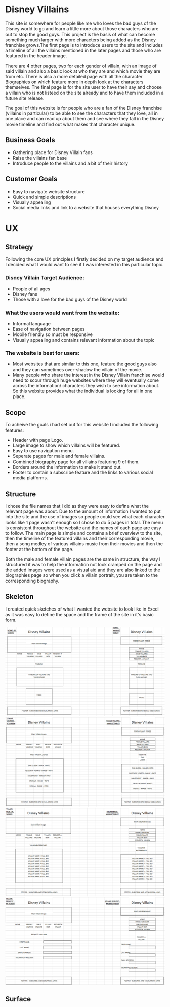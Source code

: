 # Disney Villains
This site is somewhere for people like me who loves the bad guys of the Disney world to go and learn a little more about those characters who are out to stop the good guys. This project is the basis of what can become something much larger with more characters being added as the Disney franchise grows.The first page is to introduce users to the site and includes a timeline of all the villains mentioned in the later pages and those who are featured in the header image.

There are 4 other pages, two for each gender of villain, with an image of said villain and also a basic look at who they are and which movie they are from etc. There is also a more detailed page with all the character Biographies on which feature more in depth look at the characters themselves. The final page is for the site user to have their say and choose a villain who is not listeed on the site already and to have them included in a future site release. 

The goal of this website is for people who are a fan of the Disney franchise (villains in particular) to be able to see the characters that they love, all in one place and can read up about them and see where they fall in the Disney movie timeline and find out what makes that character unique.

## Business Goals

* Gathering place for Disney Villain fans
* Raise the villains fan base
* Introduce people to the villains and a bit of their history

## Customer Goals

* Easy to navigate website structure
* Quick and simple descriptions
* Visually appealing
* Social media links and link to a website that houses everything Disney 

# UX

## Strategy

Following the core UX principles I firstly decided on my target audience and I decided what I would want to see if I was interested in this particular topic.

### Disney Villain Target Audience:

* People of all ages
* Disney fans
* Those with a love for the bad guys of the Disney world

### What the users would want from the website:

* Informal language
* Ease of navigation between pages
* Mobile friendly so must be responsive
* Visually appealing and contains relevant information about the topic

### The website is best for users:

* Most websites that are similar to this one, feature the good guys also and they can sometimes over-shadow the villain of the movie.
* Many people who share the interest in the Disney Villain franchise would need to scour through huge websites where they will eventually come across the information/ characters they wish to see information about. So this website provides what the individual is looking for all in one place.

## Scope

To acheive the goals i had set out for this website I included the following features:

* Header with page Logo. 
* Large image to show which villains will be featured.
* Easy to use navigation menu.
* Seperate pages for male and female villains.
* Combined biography page for all villains featuring 9 of them.
* Borders around the information to make it stand out.
* Footer to contain a subscribe feature and the links to various social media platforms.

## Structure

I chose the file names that I did as they were easy to define what the relevant page was about. Due to the amount of information I wanted to put into the site and the use of images so people could see what each character looks like 1 page wasn't enough so I chose to do 5 pages in total. The menu is consistent throughout the website and the names of each page are easy to follow. The main page is simple and contains a brief overview to the site, then the timeline of the featured villains and their corresponding movie, then a song medley of various villains music from their movies and then the footer at the bottom of the page.

Both the male and female villain pages are the same in structure, the way I structured it was to help the information not look cramped on the page and the added images were used as a visual aid and they are also linked to the biographies page so when you click a villain portrait, you are taken to the corresponding biography.

## Skeleton

I created quick sketches of what I wanted the website to look like in Excel as it was easy to define the space and the frame of the site in it's basic form.

![excel sketch of the home page](assets/css/images/home-page-sketch.png)
![excel sketch of the male /female villain page](assets/css/images/female-villain-sketch.png)
![excel sketch of the villain bio page](assets/css/images/villain-bios-sketch.png)
![excel sketch of the request a villain page](assets/css/images/villain-request-sketch.png)

## Surface

